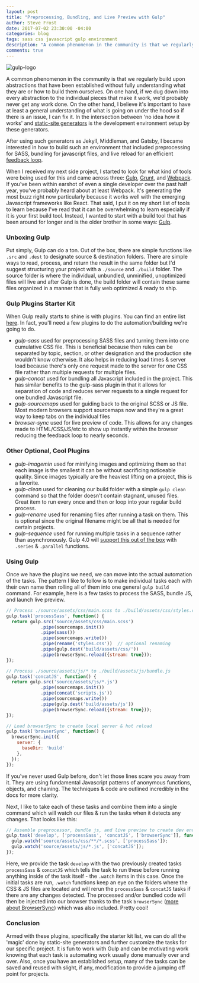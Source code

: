 ```yaml
---
layout: post
title: "Preprocessing, Bundling, and Live Preview with Gulp"
author: Steve Frost
date: 2017-07-02 23:30:00 -04:00
categories: blog
tags: sass css javascript gulp environment
description: "A common phenomenon in the community is that we regularly build upon abstractions that have been established without fully understanding what they are or how to build them ourselves. On one hand, if we dug down into every abstraction to the individual pieces that make it work, we'd probably never get any work done. On the other hand, I believe it's important to have at least a general understanding of what is going on under the hood so if there is an issue, I can fix it. In the intersection between 'no idea how it works' and static-site generators is the development environment setup by these generators."
comments: true
---
```


![gulp-logo](/assets/img/blogs/gulp1.jpg)

A common phenomenon in the community is that we regularly build upon abstractions that have been established without fully understanding what they are or how to build them ourselves. On one hand, if we dug down into every abstraction to the individual pieces that make it work, we'd probably never get any work done. On the other hand, I believe it's important to have at least a general understanding of what is going on under the hood so if there is an issue, I can fix it. In the intersection between 'no idea how it works' and [static-site generators](https://steveafrost.com/building-a-website-using-middleman/) is the development environment setup by these generators.

After using such generators as Jekyll, Middleman, and Gatsby, I became interested in how to build such an environment that included preprocessing for SASS, bundling for javascript files, and live reload for an efficient [feedback loop](https://www.smashingmagazine.com/2013/02/designing-great-feedback-loops/). 

When I received my next side project, I started to look for what kind of tools were being used for this and came across three: [Gulp](http://gulpjs.com/), [Grunt](https://gruntjs.com/), and [Webpack](https://webpack.github.io/). If you've been within earshot of even a single developer over the past half year, you've probably heard about at least Webpack. It's generating the most buzz right now particularly because it works well with the emerging Javascript frameworks like React. That said, I put it on my short list of tools to learn because I've read that it can be overwhelming to learn especially if it is your first build tool. Instead, I wanted to start with a build tool that has been around for longer and is the older brother in some ways: [Gulp](http://gulpjs.com/).

### Unboxing Gulp

Put simply, Gulp can do a ton. Out of the box, there are simple functions like `.src` and `.dest` to designate source & destination folders. There are simple ways to read, process, and return the result in the same folder but I'd suggest structuring your project with a `./source` and `./build` folder. The source folder is where the individual, unbundled, unminified, unoptimized files will live and after Gulp is done, the build folder will contain these same files organized in a manner that is fully web optimized & ready to ship.

### Gulp Plugins Starter Kit

When Gulp really starts to shine is with plugins. You can find an entire list [here](http://gulpjs.com/plugins/). In fact, you'll need a few plugins to do the automation/building we're going to do.

* _gulp-sass_ used for preprocessing SASS files and turning them into one cumulative CSS file. This is beneficial because then rules can be separated by topic, section, or other designation and the production site wouldn't know otherwise. It also helps in reducing load times & server load because there's only one request made to the server for one CSS file rather than multiple requests for multiple files. 
* _gulp-concat_ used for bundling all Javascript included in the project. This has similar benefits to the gulp-sass plugin in that it allows for separation of code and reduces server requests to a single request for one bundled Javascript file.
* _gulp-sourcemaps_ used for guiding back to the original SCSS or JS file. Most modern browsers support sourcemaps now and they're a great way to keep tabs on the individual files 
* _browser-sync_ used for live preview of code. This allows for any changes made to HTML/CSS/JS/etc to show up instantly within the browser reducing the feedback loop to nearly seconds.

### Other Optional, Cool Plugins

* _gulp-imagemin_ used for minifying images and optimizing them so that each image is the smallest it can be without sacrificing noticeable quality. Since images typically are the heaviest lifting on a project, this is a favorite.
* _gulp-clean_ used for cleaning our build folder with a simple `gulp clean` command so that the folder doesn't contain stagnant, unused files. Great item to run every once and then or loop into your regular build process.
* _gulp-rename_ used for renaming files after running a task on them. This is optional since the original filename might be all that is needed for certain projects.
* _gulp-sequence_ used for running multiple tasks in a sequence rather than asynchronously. Gulp 4.0 will [support this out of the box](https://fettblog.eu/gulp-4-parallel-and-series/) with `.series` & `.parallel` functions.

### Using Gulp

Once we have the plugins we need, we can move into the actual automation of the tasks. The pattern I like to follow is to make individual tasks each with their own name then rolling all of them into one general `gulp build` command. For example, here is a few tasks to process the SASS, bundle JS, and launch live preview.

```javascript
// Process ./source/assets/css/main.scss to ./build/assets/css/styles.css
gulp.task('processSass', function() {
  return gulp.src('source/assets/css/main.scss')
             .pipe(sourcemaps.init())
             .pipe(sass())
             .pipe(sourcemaps.write())
             .pipe(rename('styles.css'))  // optional renaming
             .pipe(gulp.dest('build/assets/css/'))
             .pipe(browserSync.reload({stream: true}));
});

// Process ./source/assets/js/* to ./build/assets/js/bundle.js
gulp.task('concatJS', function() {
  return gulp.src('source/assets/js/*.js')
             .pipe(sourcemaps.init())
             .pipe(concat('scripts.js'))
             .pipe(sourcemaps.write())
             .pipe(gulp.dest('build/assets/js'))
             .pipe(browserSync.reload({stream: true}));
});

// Load browserSync to create local server & hot reload
gulp.task('browserSync', function() {
  browserSync.init({
    server: {
      baseDir: 'build'
    },
  });
});
```

If you've never used Gulp before, don't let those lines scare you away from it. They are using fundamental Javascript patterns of anonymous functions, objects, and chaining. The techniques & code are outlined incredibly in the docs for more clarity.

Next, I like to take each of these tasks and combine them into a single command which will watch our files & run the tasks when it detects any changes. That looks like this:

```javascript
// Assemble preprocessor, bundle js, and live preview to create dev environment
gulp.task('develop', ['processSass', 'concatJS', ['browserSync']], function() {
  gulp.watch('source/assets/css/**/*.scss', ['processSass']);
  gulp.watch('source/assets/js/*.js', ['concatJS']);
});
```

Here, we provide the task `develop` with the two previously created tasks `processSass` & `concatJS` which tells the task to run these before running anything inside of the task itself - the `.watch` items in this case. Once the initial tasks are run, `.watch` functions keep an eye on the folders where the CSS & JS files are located and will rerun the `processSass` & `concatJS` tasks if there are any changes detected. The processed and/or bundled code will then be injected into our browser thanks to the task `browserSync` ([more about BrowserSync](https://www.browsersync.io/)) which was also included. Pretty cool!

### Conclusion

Armed with these plugins, specifically the starter kit list, we can do all the 'magic' done by static-site generators and further customize the tasks for our specific project. It is fun to work with Gulp and can be motivating work knowing that each task is automating work usually done manually over and over. Also, once you have an established setup, many of the tasks can be saved and reused with slight, if any, modification to provide a jumping off point for projects.
